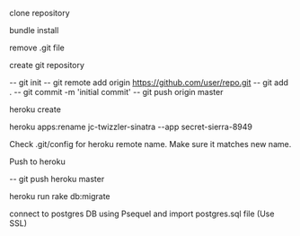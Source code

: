 clone repository

bundle install

remove .git file

create git repository

   -- git init
   -- git remote add origin https://github.com/user/repo.git
   -- git add .
   -- git commit -m 'initial commit'
   -- git push origin master

heroku create

heroku apps:rename jc-twizzler-sinatra --app secret-sierra-8949

Check .git/config for heroku remote name. Make sure it matches new name.

Push to heroku

   -- git push heroku master

heroku run rake db:migrate

connect to postgres DB using Psequel and import postgres.sql file (Use SSL)


